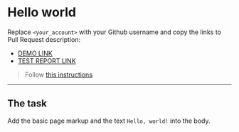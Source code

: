 # Hello world
Replace `<your_account>` with your Github username and copy the links to Pull Request description:
- [DEMO LINK](https://ValentynaProtasova.github.io/layout_hello-world/)
- [TEST REPORT LINK](https://ValentynaProtasova.github.io/layout_hello-world/report/html_report/)

> Follow [this instructions](https://mate-academy.github.io/layout_task-guideline/#how-to-solve-the-layout-tasks-on-github)
___

## The task 
Add the basic page markup and the text `Hello, world!` into the body.
